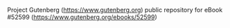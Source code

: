 Project Gutenberg (https://www.gutenberg.org) public repository for
eBook #52599 (https://www.gutenberg.org/ebooks/52599)

